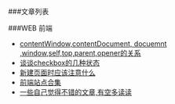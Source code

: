 ###文章列表

###WEB 前端
- [contentWindow,contentDocument, docuemnt ,window,self,top,parent,opener的关系](https://github.com/AlanZhang001/webtouch/blob/master/contentWindow%2CcontentDocument%2C%20docuemnt%20%2Cwindow%2Cself%2Ctop%2Cparent%2Copener%E7%9A%84%E5%85%B3%E7%B3%BB.md)
- [谈谈checkbox的几种状态](https://github.com/AlanZhang001/webtouch/blob/master/%E8%B0%88%E8%B0%88checkbox%E7%9A%84%E5%87%A0%E7%A7%8D%E7%8A%B6%E6%80%81.md)
- [新建页面时应该注意什么]("https://github.com/AlanZhang001/webtouch/blob/master/%E6%96%B0%E5%BB%BA%E9%…E9%9D%A2%E6%97%B6%E5%BA%94%E8%AF%A5%E6%B3%A8%E6%84%8F%E4%BB%80%E4%B9%88.md")
- [前端站点合集](https://github.com/AlanZhang001/webtouch/blob/master/%E5%89%8D%E7%AB%AF%E7%AB%99%E7%82%B9%E5%90%88%E9%9B%86.md)
- [一些自己觉得不错的文章,有空多读读](https://github.com/AlanZhang001/webtouch/blob/master/%E5%A5%BD%E6%96%87%E7%AB%A0%E9%9B%86%E5%90%88.md)
